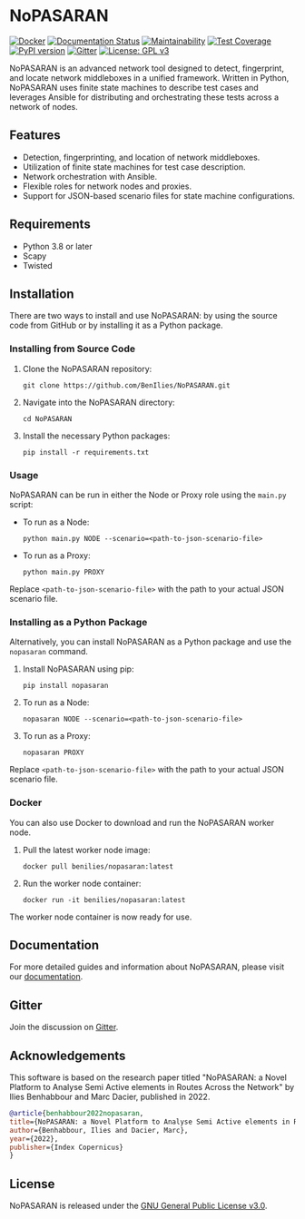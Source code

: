 # NoPASARAN

[![Docker](https://github.com/BenIlies/NoPASARAN/actions/workflows/docker-image.yml/badge.svg)](https://github.com/BenIlies/NoPASARAN/actions/workflows/docker-image.yml)
[![Documentation Status](https://readthedocs.org/projects/nopasaran/badge/?version=latest)](https://nopasaran.readthedocs.io/en/latest/?badge=latest)
[![Maintainability](https://api.codeclimate.com/v1/badges/68f1d2f9ef6af3f65864/maintainability)](https://codeclimate.com/github/BenIlies/NoPASARAN/maintainability)
[![Test Coverage](https://api.codeclimate.com/v1/badges/68f1d2f9ef6af3f65864/test_coverage)](https://codeclimate.com/github/BenIlies/NoPASARAN/test_coverage)
[![PyPI version](https://badge.fury.io/py/nopasaran.svg)](https://badge.fury.io/py/nopasaran)
[![Gitter](https://badges.gitter.im/Join%20Chat.svg)](https://app.gitter.im/#/room/#nopasaran:gitter.im)
[![License: GPL v3](https://img.shields.io/badge/License-GPLv3-blue.svg)](https://www.gnu.org/licenses/gpl-3.0.en.html)

NoPASARAN is an advanced network tool designed to detect, fingerprint, and locate network middleboxes in a unified framework. Written in Python, NoPASARAN uses finite state machines to describe test cases and leverages Ansible for distributing and orchestrating these tests across a network of nodes.

## Features

- Detection, fingerprinting, and location of network middleboxes.
- Utilization of finite state machines for test case description.
- Network orchestration with Ansible.
- Flexible roles for network nodes and proxies.
- Support for JSON-based scenario files for state machine configurations.

## Requirements

- Python 3.8 or later
- Scapy
- Twisted

## Installation

There are two ways to install and use NoPASARAN: by using the source code from GitHub or by installing it as a Python package.

### Installing from Source Code

1. Clone the NoPASARAN repository:

    ```
    git clone https://github.com/BenIlies/NoPASARAN.git
    ```

2. Navigate into the NoPASARAN directory:

    ```
    cd NoPASARAN
    ```

3. Install the necessary Python packages:

    ```
    pip install -r requirements.txt
    ```

### Usage

NoPASARAN can be run in either the Node or Proxy role using the `main.py` script:

- To run as a Node:

    ```
    python main.py NODE --scenario=<path-to-json-scenario-file>
    ```

- To run as a Proxy:

    ```
    python main.py PROXY
    ```

Replace `<path-to-json-scenario-file>` with the path to your actual JSON scenario file.

### Installing as a Python Package

Alternatively, you can install NoPASARAN as a Python package and use the `nopasaran` command.

1. Install NoPASARAN using pip:

    ```
    pip install nopasaran
    ```

2. To run as a Node:

    ```
    nopasaran NODE --scenario=<path-to-json-scenario-file>
    ```

3. To run as a Proxy:

    ```
    nopasaran PROXY
    ```

Replace `<path-to-json-scenario-file>` with the path to your actual JSON scenario file.

### Docker

You can also use Docker to download and run the NoPASARAN worker node.

1. Pull the latest worker node image:

    ```
    docker pull benilies/nopasaran:latest
    ```

2. Run the worker node container:

    ```
    docker run -it benilies/nopasaran:latest
    ```

The worker node container is now ready for use.

## Documentation

For more detailed guides and information about NoPASARAN, please visit our [documentation](https://nopasaran.readthedocs.io).

## Gitter

Join the discussion on [Gitter](https://app.gitter.im/#/room/#nopasaran:gitter.im).

## Acknowledgements

This software is based on the research paper titled "NoPASARAN: a Novel Platform to Analyse Semi Active elements in Routes Across the Network" by Ilies Benhabbour and Marc Dacier, published in 2022.

```bibtex
@article{benhabbour2022nopasaran,
title={NoPASARAN: a Novel Platform to Analyse Semi Active elements in Routes Across the Network},
author={Benhabbour, Ilies and Dacier, Marc},
year={2022},
publisher={Index Copernicus}
}
```

## License

NoPASARAN is released under the [GNU General Public License v3.0](https://www.gnu.org/licenses/gpl-3.0.en.html).
